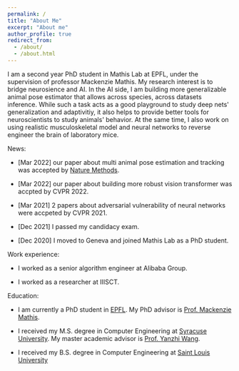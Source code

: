 ```yaml
---
permalink: /
title: "About Me"
excerpt: "About me"
author_profile: true
redirect_from: 
  - /about/
  - /about.html
---
```


I am a second year PhD student in Mathis Lab at EPFL, under the supervision of professor Mackenzie Mathis. My research interest is to bridge neurosience and AI. In the AI side, I am building more generalizable animal pose estimator that allows across species, across datasets inference. While such a task acts as a good playground to study deep nets' generalization and adaptivitiy, it also helps to provide better tools for neuroscientists to study animals' behavior. At the same time, I also work on using realistic musculoskeletal model and neural networks to reverse engineer the brain of laboratory mice. 

News:

* [Mar 2022] our paper about multi animal pose estimation and tracking was accepted by [Nature Methods](https://www.nature.com/articles/s41592-022-01443-0).

* [Mar 2022] our paper about building more robust vision transformer was accpted by CVPR 2022.

* [Mar 2021] 2 papers about adversarial vulnerability of neural networks were accpeted by CVPR 2021.

* [Dec 2021] I passed my candidacy exam. 

* [Dec 2020] I moved to Geneva and joined Mathis Lab as a PhD student.


Work experience:

* I worked as a senior algorithm engineer at Alibaba Group.

* I worked as a researcher at IIISCT.


Education:

* I am currently a PhD student in [EPFL](https://en.wikipedia.org/wiki/%C3%89cole_Polytechnique_F%C3%A9d%C3%A9rale_de_Lausanne). My PhD advisor is [Prof. Mackenzie Mathis](https://en.wikipedia.org/wiki/Mackenzie_Weygandt_Mathis).

* I received my M.S. degree in Computer Engineering at [Syracuse University](https://www.syracuse.edu/). My master academic advisor is [Prof. Yanzhi Wang](http://www.ece.neu.edu/people/wang-yanzhi).
* I received my B.S. degree in Computer Engineering at [Saint Louis University](https://www.slu.edu/)
